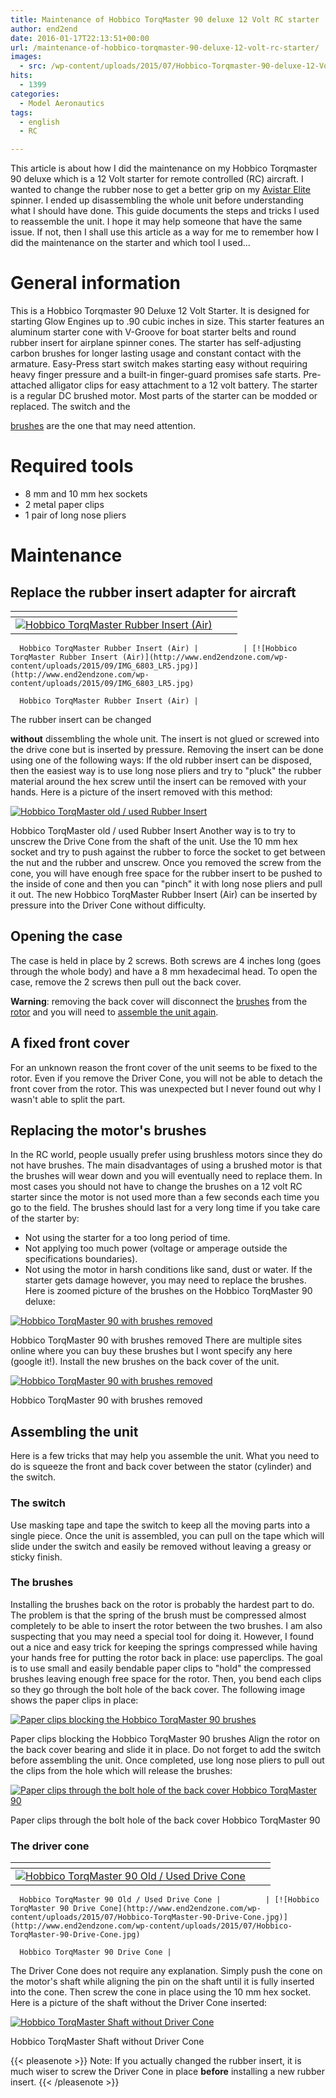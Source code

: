 ```yaml
---
title: Maintenance of Hobbico TorqMaster 90 deluxe 12 Volt RC starter
author: end2end
date: 2016-01-17T22:13:51+00:00
url: /maintenance-of-hobbico-torqmaster-90-deluxe-12-volt-rc-starter/
images:
  - src: /wp-content/uploads/2015/07/Hobbico-Torqmaster-90-deluxe-12-Volt-RC-starter1.jpg
hits:
  - 1399
categories:
  - Model Aeronautics
tags:
  - english
  - RC

---
```

This article is about how I did the maintenance on my Hobbico Torqmaster 90 deluxe which is a 12 Volt starter for remote controlled (RC) aircraft. I wanted to change the rubber nose to get a better grip on my [Avistar Elite](/tag/avistar-elite/) spinner. I ended up disassembling the whole unit before understanding what I should have done.<!--more--> This guide documents the steps and tricks I used to reassemble the unit. I hope it may help someone that have the same issue. If not, then I shall use this article as a way for me to remember how I did the maintenance on the starter and which tool I used... 

# General information
This is a Hobbico Torqmaster 90 Deluxe 12 Volt Starter. It is designed for starting Glow Engines up to .90 cubic inches in size. This starter features an aluminum starter cone with V-Groove for boat starter belts and round rubber insert for airplane spinner cones. The starter has self-adjusting carbon brushes for longer lasting usage and constant contact with the armature. Easy-Press start switch makes starting easy without requiring heavy finger pressure and a built-in finger-guard promises safe starts. Pre-attached alligator clips for easy attachment to a 12 volt battery. The starter is a regular DC brushed motor. Most parts of the starter can be modded or replaced. The switch and the 

[brushes](https://en.wikipedia.org/wiki/Brush_(electric)) are the one that may need attention. 

# Required tools

* 8 mm and 10 mm hex sockets
* 2 metal paper clips
* 1 pair of long nose pliers

# Maintenance

## Replace the rubber insert adapter for aircraft

| <!-- -->                                                                                                                                                                                                                                                                                        | <!-- --> | <!-- -->                                                                                                                                                                                                                                        |
|-------------------------------------------------------------------------------------------------------------------------------------------------------------------------------------------------------------------------------------------------------------------------------------------------|----------|-------------------------------------------------------------------------------------------------------------------------------------------------------------------------------------------------------------------------------------------------|
| [![Hobbico TorqMaster Rubber Insert (Air)](http://www.end2endzone.com/wp-content/uploads/2015/07/Hobbico-TorqMaster-Rubber-Insert-Air.jpg)](http://www.end2endzone.com/wp-content/uploads/2015/07/Hobbico-TorqMaster-Rubber-Insert-Air.jpg)
      
      Hobbico TorqMaster Rubber Insert (Air) |          | [![Hobbico TorqMaster Rubber Insert (Air)](http://www.end2endzone.com/wp-content/uploads/2015/09/IMG_6803_LR5.jpg)](http://www.end2endzone.com/wp-content/uploads/2015/09/IMG_6803_LR5.jpg)
      
      Hobbico TorqMaster Rubber Insert (Air) |

The rubber insert can be changed 

**without** dissembling the whole unit.  The insert is not glued or screwed into the drive cone but is inserted by pressure. Removing the insert can be done using one of the following ways: If the old rubber insert can be disposed, then the easiest way is to use long nose pliers and try to "pluck" the rubber material around the hex screw until the insert can be removed with your hands. Here is a picture of the insert removed with this method: 

[![Hobbico TorqMaster old / used Rubber Insert](http://www.end2endzone.com/wp-content/uploads/2015/09/IMG_6819_LR5.jpg)](http://www.end2endzone.com/wp-content/uploads/2015/09/IMG_6819_LR5.jpg)

Hobbico TorqMaster old / used Rubber Insert
Another way is to try to unscrew the Drive Cone from the shaft of the unit. Use the 10 mm hex socket and try to push against the rubber to force the socket to get between the nut and the rubber and unscrew. Once you removed the screw from the cone, you will have enough free space for the rubber insert to be pushed to the inside of cone and then you can "pinch" it with long nose pliers and pull it out. The new Hobbico TorqMaster Rubber Insert (Air) can be inserted by pressure into the Driver Cone without difficulty. 

## Opening the case
The case is held in place by 2 screws. Both screws are 4 inches long (goes through the whole body) and have a 8 mm hexadecimal head. To open the case, remove the 2 screws then pull out the back cover. 

**Warning**:&nbsp;removing the back cover will disconnect the [brushes](https://en.wikipedia.org/wiki/Brush_(electric)) from the [rotor](https://en.wikipedia.org/wiki/Rotor_(electric)) and you will need to [assemble the unit again](#Reassembling_the_unit). 

## A fixed front cover
For an unknown reason the front cover of the unit seems to be fixed to the rotor. Even if you remove the Driver Cone, you will not be able to detach the front cover from the rotor. This was unexpected but I never found out why I wasn't able to split the part. 

## Replacing the motor's brushes
In the RC world, people usually prefer using brushless motors since they do not have brushes. The main disadvantages of using a brushed motor is that the brushes will wear down and you will eventually need to replace them. In most cases you should not have to change the brushes on a 12 volt RC starter since the motor is not used more than a few seconds each time you go to the field. The brushes should last for a very long time if you take care of the starter by: 

* Not using the starter for a too long period of time.
* Not applying too much power (voltage or amperage outside the specifications boundaries).
* Not using the motor in harsh conditions like sand, dust or water. If the starter gets damage however, you may need to replace the brushes. Here is zoomed picture of the brushes on the Hobbico TorqMaster 90 deluxe: 

[![Hobbico TorqMaster 90 with brushes removed](http://www.end2endzone.com/wp-content/uploads/2016/01/IMG_1982_LR5.jpg)](http://www.end2endzone.com/wp-content/uploads/2016/01/IMG_1982_LR5.jpg)

Hobbico TorqMaster 90 with brushes removed
There are multiple sites online where you can buy these brushes but I wont specify any here (google it!). Install the new brushes on the back cover of the unit. 

[![Hobbico TorqMaster 90 with brushes removed](http://www.end2endzone.com/wp-content/uploads/2016/01/IMG_1967_LR5.jpg)](http://www.end2endzone.com/wp-content/uploads/2016/01/IMG_1967_LR5.jpg)

Hobbico TorqMaster 90 with brushes removed

## Assembling the unit
Here is a few tricks that may help you assemble the unit. What you need to do is squeeze the front and back cover between the stator (cylinder) and the switch. 

### The switch
Use masking tape and tape the switch to keep all the moving parts into a single piece. Once the unit is assembled, you can pull on the tape which will slide under the switch and easily be removed without leaving a greasy or sticky finish. 

### The brushes
Installing the brushes back on the rotor is probably the hardest part to do. The problem is that the spring of the brush must be compressed almost completely to be able to insert the rotor between the two brushes. I am also suspecting that you may need a special tool for doing it. However, I found out a nice and easy trick for keeping the springs compressed while having your hands free for putting the rotor back in place: use paperclips. The goal is to use small and easily bendable paper clips to "hold" the compressed brushes leaving enough free space for the rotor. Then, you bend each clips so they go through the bolt hole of the back cover. The following image shows the paper clips in place: 

[![Paper clips blocking the Hobbico TorqMaster 90 brushes](http://www.end2endzone.com/wp-content/uploads/2016/01/IMG_1986_LR5.jpg)](http://www.end2endzone.com/wp-content/uploads/2016/01/IMG_1986_LR5.jpg)

Paper clips blocking the Hobbico TorqMaster 90 brushes
Align the rotor on the back cover bearing and slide it in place. Do not forget to add the switch before assembling the unit. Once completed, use long nose pliers to pull out the clips from the hole which will release the brushes: 

[![Paper clips through the bolt hole of the back cover Hobbico TorqMaster 90](http://www.end2endzone.com/wp-content/uploads/2016/01/IMG_1990_LR5.jpg)](http://www.end2endzone.com/wp-content/uploads/2016/01/IMG_1990_LR5.jpg)

Paper clips through the bolt hole of the back cover Hobbico TorqMaster 90

### The driver cone

| <!-- -->                                                                                                                                                                                                                                                  | <!-- --> | <!-- -->                                                                                                                                                                                                                                                                    |
|-----------------------------------------------------------------------------------------------------------------------------------------------------------------------------------------------------------------------------------------------------------|----------|-----------------------------------------------------------------------------------------------------------------------------------------------------------------------------------------------------------------------------------------------------------------------------|
| [![Hobbico TorqMaster 90 Old / Used Drive Cone](http://www.end2endzone.com/wp-content/uploads/2015/09/IMG_6778_LR5.jpg)](http://www.end2endzone.com/wp-content/uploads/2015/09/IMG_6778_LR5.jpg)
      
      Hobbico TorqMaster 90 Old / Used Drive Cone |          | [![Hobbico TorqMaster 90 Drive Cone](http://www.end2endzone.com/wp-content/uploads/2015/07/Hobbico-TorqMaster-90-Drive-Cone.jpg)](http://www.end2endzone.com/wp-content/uploads/2015/07/Hobbico-TorqMaster-90-Drive-Cone.jpg)
      
      Hobbico TorqMaster 90 Drive Cone |

The Driver Cone does not require any explanation. Simply push the cone on the motor's shaft while aligning the pin on the shaft until it is fully inserted into the cone. Then screw the cone in place using the 10 mm hex socket. Here is a picture of the shaft without the Driver Cone inserted: 

[![Hobbico TorqMaster Shaft without Driver Cone](http://www.end2endzone.com/wp-content/uploads/2015/09/IMG_6770_LR5.jpg)](http://www.end2endzone.com/wp-content/uploads/2015/09/IMG_6770_LR5.jpg)

Hobbico TorqMaster Shaft without Driver Cone

{{< pleasenote >}}
  Note: If you actually changed the rubber insert, it is much wiser to screw the Driver Cone in place **before** installing a new rubber insert.
{{< /pleasenote >}}

